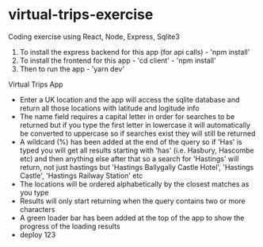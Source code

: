 # virtual-trips-exercise

Coding exercise using React, Node, Express, Sqlite3

1. To install the express backend for this app (for api calls) - 'npm install'
2. To install the frontend for this app - 'cd client' - 'npm install'
3. Then to run the app - 'yarn dev'

Virtual Trips App

- Enter a UK location and the app will access the sqlite database and return all those locations with latitude and logitude info
- The name field requires a capital letter in order for searches to be returned but if you type the first letter in lowercase it will automatically be converted to uppercase so if searches exist they will still be returned
- A wildcard (%) has been added at the end of the query so if 'Has' is typed you will get all results starting with 'has' (i.e. Hasbury, Hascombe etc) and then anything else after that so a search for 'Hastings' will return, not just hastings but 'Hastings Ballygally Castle Hotel', 'Hastings Castle', 'Hastings Railway Station' etc
- The locations will be ordered alphabetically by the closest matches as you type
- Results will only start returning when the query contains two or more characters
- A green loader bar has been added at the top of the app to show the progress of the loading results
- deploy 123
